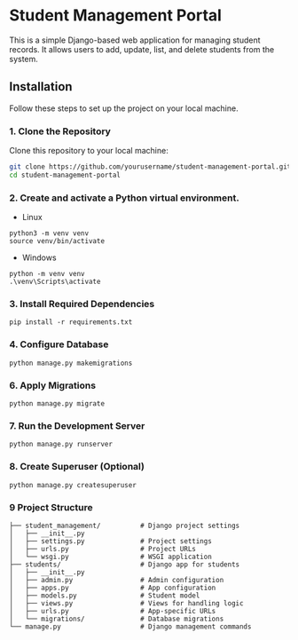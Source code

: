 # Student Management Portal

This is a simple Django-based web application for managing student records. It allows users to add, update, list, and delete students from the system.


## Installation

Follow these steps to set up the project on your local machine.

### 1. Clone the Repository

Clone this repository to your local machine:

```bash
git clone https://github.com/yourusername/student-management-portal.git
cd student-management-portal
```

### 2. Create and activate a Python virtual environment.

- Linux 
```       
python3 -m venv venv
source venv/bin/activate
```
- Windows

``` 
python -m venv venv
.\venv\Scripts\activate
``` 

### 3. Install Required Dependencies

``` 
pip install -r requirements.txt
``` 

### 4. Configure Database
``` 
python manage.py makemigrations
``` 

### 6. Apply Migrations
``` 
python manage.py migrate
``` 

### 7. Run the Development Server
``` 
python manage.py runserver
``` 

### 8. Create Superuser (Optional)
``` 
python manage.py createsuperuser
``` 

### 9 Project Structure

``` student-management-portal/
├── student_management/          # Django project settings
│   ├── __init__.py
│   ├── settings.py              # Project settings
│   ├── urls.py                  # Project URLs
│   └── wsgi.py                  # WSGI application
├── students/                    # Django app for students
│   ├── __init__.py
│   ├── admin.py                 # Admin configuration
│   ├── apps.py                  # App configuration
│   ├── models.py                # Student model
│   ├── views.py                 # Views for handling logic
│   ├── urls.py                  # App-specific URLs
│   └── migrations/              # Database migrations
└── manage.py                    # Django management commands

``` 